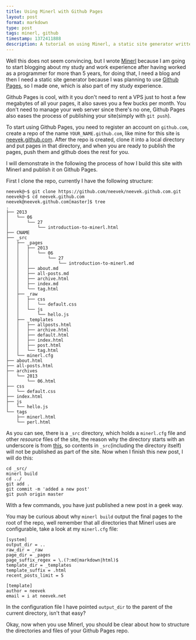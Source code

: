 ```yaml
---
title: Using Minerl with Github Pages
layout: post
format: markdown
type: post
tags: minerl, github
timestamp: 1372411888
description: A tutorial on using Minerl, a static site generator written in perl, with github pages.
---
```

Well this does not seem convincing, but I wrote [Minerl](https://github.com/neevek/minerl) because I am going to start blogging about my study and work experience after having worked as a programmer for more than 5 years, for doing that, I need a blog and then I need a static site generator because I was planning to use [Github Pages](http://pages.github.com/), so I made one, which is also part of my study experience.

Github Pages is cool, with it you don't need to rent a VPS just to host a few megabytes of all your pages, it also saves you a few bucks per month. You don't need to manage your web server since there's no one, Github Pages also eases the process of publishing your site(simply with `git push`).

To start using Github Pages, you need to register an account on `github.com`, create a repo of the name `YOUR_NAME.github.com`, like mine for this site is [neevek.github.com](https://github.com/neevek/neevek.github.com). After the repo is created, clone it into a local directory and put pages in that directory, and when you are ready to publish the pages, push them and github does the rest for you. 

I will demonstrate in the following the process of how I build this site with Minerl and publish it on Github Pages.

First I clone the repo, currently I have the following structure:


    neevek@~$ git clone https://github.com/neevek/neevek.github.com.git
    neevek@~$ cd neevek.github.com 
    neevek@neevek.github.com[master]$ tree
    .
    ├── 2013
    │   └── 06
    │       └── 27
    │           └── introduction-to-minerl.html
    ├── CNAME
    ├── _src
    │   ├── _pages
    │   │   ├── 2013
    │   │   │   └── 06
    │   │   │       └── 27
    │   │   │           └── introduction-to-minerl.md
    │   │   ├── about.md
    │   │   ├── all-posts.md
    │   │   ├── archive.html
    │   │   ├── index.md
    │   │   └── tag.html
    │   ├── _raw
    │   │   ├── css
    │   │   │   └── default.css
    │   │   └── js
    │   │       └── hello.js
    │   ├── _templates
    │   │   ├── allposts.html
    │   │   ├── archive.html
    │   │   ├── default.html
    │   │   ├── index.html
    │   │   ├── post.html
    │   │   └── tag.html
    │   └── minerl.cfg
    ├── about.html
    ├── all-posts.html
    ├── archives
    │   └── 2013
    │       └── 06.html
    ├── css
    │   └── default.css
    ├── index.html
    ├── js
    │   └── hello.js
    └── tags
        ├── minerl.html
        └── perl.html

As you can see, there is a `_src` directory, which holds a `minerl.cfg` file and other *resource* files of the site, the reason why the directory starts with an underscore is from [this](http://help.github.com/articles/files-that-start-with-an-underscore-are-missing), so contents in `_src`(including the directory itself) will not be published as part of the site. Now when I finish this new post, I will do this:

    cd _src/
    minerl build
    cd ../
    git add .
    git commit -m 'added a new post'
    git push origin master

With a few commands, you have just published a new post in a geek way.

You may be curious about why `minerl build` output the final pages to the root of the repo, well remember that all directories that Minerl uses are configurable, take a look at my `minerl.cfg` file:

    [system]
    output_dir = .. 
    raw_dir = _raw
    page_dir = _pages
    page_suffix_regex = \.(?:md|markdown|html)$
    template_dir = _templates
    template_suffix = .html
    recent_posts_limit = 5

    [template]
    author = neevek
    email = i at neevek.net

In the configuration file I have pointed `output_dir` to the parent of the current directory, isn't that easy?

Okay, now when you use Minerl, you should be clear about how to structure the directories and files of your Github Pages repo.
